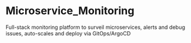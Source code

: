 # Microservice_Monitoring
Full-stack monitoring platform to surveil microservices, alerts and debug issues, auto-scales and deploy via GitOps/ArgoCD
